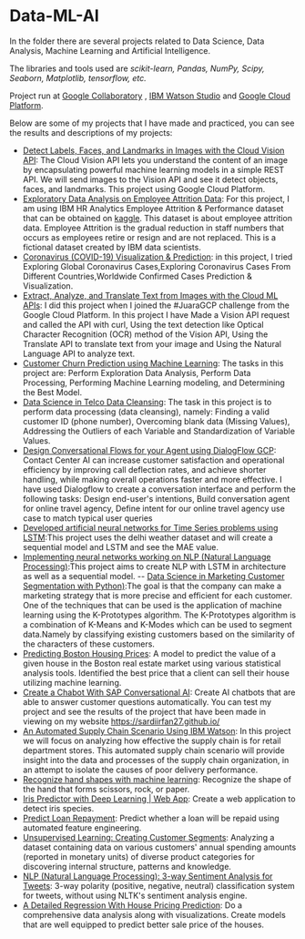 # Data-ML-AI
In the folder there are several projects related to Data Science, Data Analysis, Machine Learning and Artificial Intelligence.

The libraries and tools used are _scikit-learn, Pandas, NumPy, Scipy, Seaborn, Matplotlib, tensorflow, etc._ 

Project run at [Google Collaboratory](https://colab.research.google.com/) , [IBM Watson Studio](https://dataplatform.cloud.ibm.com/) and [Google Cloud Platform](https://cloud.google.com/gcp).

Below are some of my projects that I have made and practiced, you can see the results and descriptions of my projects:

- [Detect Labels, Faces, and Landmarks in Images with the Cloud Vision API](https://github.com/Sardiirfan27/Data-ML-AI/tree/main/Google%20Cloud%20Platform%20Project/Detect%20Labels%2C%20Faces%2C%20and%20Landmarks%20in%20Images%20with%20the%20Cloud%20Vision%20API): The Cloud Vision API lets you understand the content of an image by encapsulating powerful machine learning models in a simple REST API. We will send images to the Vision API and see it detect objects, faces, and landmarks. This project using Google Cloud Platform.
- [Exploratory Data Analysis on Employee Attrition Data](https://github.com/Sardiirfan27/Data-ML-AI/blob/main/Data/Project%202/EDA_for_ML.ipynb): For this project, I am using IBM HR Analytics Employee Attrition & Performance dataset that can be obtained on [kaggle](https://www.kaggle.com/pavansubhasht/ibm-hr-analytics-attrition-dataset). This dataset is about employee attrition data. Employee Attrition is the gradual reduction in staff numbers that occurs as employees retire or resign and are not replaced. This is a fictional dataset created by IBM data scientists.
- [Coronavirus (COVID-19) Visualization & Prediction](https://www.kaggle.com/sardiirfansyah/covid-19-visualization-prediction ): in this project, I tried Exploring Global Coronavirus Cases,Exploring Coronavirus Cases From Different Countries,Worldwide Confirmed Cases Prediction & Visualization.
- [Extract, Analyze, and Translate Text from Images with the Cloud ML APIs](https://www.qwiklabs.com/focuses/1836?parent=catalog): I did this project when I joined the #JuaraGCP challenge from the Google Cloud Platform. In this project I have Made a Vision API request and called the API with curl, Using the text detection like Optical Character Recognition (OCR) method of the Vision API, Using the Translate API to translate text from your image and Using the Natural Language API to analyze text.
- [Customer Churn Prediction using Machine Learning](https://github.com/Sardiirfan27/Data-ML-AI/tree/main/Data/Customer%20Churn%20Prediction%20using%20Machine%20Learning): The tasks in this project are: Perform Exploration Data Analysis, Perform Data Processing, Performing Machine Learning modeling, and Determining the Best Model.
- [Data Science in Telco Data Cleansing](https://github.com/Sardiirfan27/Data-ML-AI/tree/main/Data/Data%20Science%20in%20Telco%20Data%20Cleansing ): The task in this project is to perform data processing (data cleansing), namely: Finding a valid customer ID (phone number), Overcoming blank data (Missing Values), Addressing the Outliers of each Variable and Standardization of Variable Values.
- [Design Conversational Flows for your Agent using DialogFlow GCP](https://www.qwiklabs.com/focuses/12347?parent=catalog): Contact Center AI can increase customer satisfaction and operational efficiency by improving call deflection rates, and achieve shorter handling, while making overall operations faster and more effective. I have used Dialogflow to create a conversation interface and perform the following tasks:  Design end-user's intentions, Build conversation agent for online travel agency, Define intent for our online travel agency use case to match typical user queries
- [Developed artificial neural networks for Time Series problems using LSTM](https://github.com/Sardiirfan27/time_series/blob/main/time_series_LSTM.ipynb):This project uses the delhi weather dataset and will create a sequential model and LSTM and see the MAE value.
- [Implementing neural networks working on NLP (Natural Language Processing)](https://github.com/Sardiirfan27/NLP-Dicoding):This project aims to create NLP with LSTM in architecture as well as a sequential model.
-- [Data Science in Marketing Customer Segmentation with Python)](https://github.com/Sardiirfan27/Data-Science-Machine-Learning/blob/main/Project%20%26%20Implementation/Data_Science_in_Marketing_Customer_Segmentation_with_Python.ipynb):The goal is that the company can make a marketing strategy that is more precise and efficient for each customer. One of the techniques that can be used is the application of machine learning using the K-Prototypes algorithm. The K-Prototypes algorithm is a combination of K-Means and K-Modes which can be used to segment data.Namely by classifying existing customers based on the similarity of the characters of these customers.
- [Predicting Boston Housing Prices](https://github.com/Sardiirfan27/Data-ML-AI/blob/main/boston_housing): A model to predict the value of a given house in the Boston real estate market using various statistical analysis tools. Identified the best price that a client can sell their house utilizing machine learning.
- [Create a Chabot With SAP Conversational AI](https://developers.sap.com/mission.cai-get-started.html): Create AI chatbots that are able to answer customer questions automatically. You can test my project and see the results of the project that have been made in viewing on my website https://sardiirfan27.github.io/
- [An Automated Supply Chain Scenario Using IBM Watson](https://github.com/Sardiirfan27/Data-ML-AI/tree/main/IBM%20Watson%20Projects(Data%20Science%2C%20AI%2C%20ML)/An%20Automated%20Supply%20Chain%20Scenario): In this project we will focus on analyzing how effective the supply chain is for retail department stores. This automated supply chain scenario will provide insight into the data and processes of the supply chain organization, in an attempt to isolate the causes of poor delivery performance.
- [Recognize hand shapes with machine learning](https://github.com/Sardiirfan27/Data-ML-AI/tree/main/ML): Recognize the shape of the hand that forms scissors, rock, or paper.
- [Iris Predictor with Deep Learning | Web App](https://github.com/Sardiirfan27/Data-ML-AI/tree/main/Iris-Species-Predictor-ML-Web-App): Create a web application to detect iris species.
- [Predict Loan Repayment](https://github.com/Sardiirfan27/Data-ML-AI/tree/main/predict-loan-repayment-master): Predict whether a loan will be repaid using automated feature engineering.
- [Unsupervised Learning: Creating Customer Segments](https://github.com/Sardiirfan27/Data-ML-AI/tree/main/Analyzing_Customer_Spending_Data): Analyzing a dataset containing data on various customers' annual spending amounts (reported in monetary units) of diverse product categories for discovering internal structure, patterns and knowledge.
- [NLP (Natural Language Processing): 3-way Sentiment Analysis for Tweets](https://github.com/Sardiirfan27/Data-ML-AI/blob/main/3Way%20Sentiment%20Analysis%20for%20Tweets.ipynb): 3-way polarity (positive, negative, neutral) classification system for tweets, without using NLTK's sentiment analysis engine.
- [A Detailed Regression With House Pricing Prediction](https://github.com/Sardiirfan27/Data-ML-AI/tree/main/Data/Project%201): Do a comprehensive data analysis along with visualizations. Create models that are well equipped to predict better sale price of the houses.
